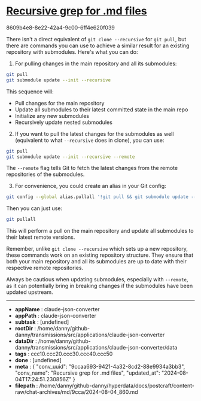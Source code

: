 # [Recursive grep for .md files](https://claude.ai/chat/9ccaa693-9421-4a32-8cd2-88e9934a3bb3)

8609b4e8-8e22-42a4-9c00-6ff4e620f039

 There isn't a direct equivalent of `git clone --recursive` for `git pull`, but there are commands you can use to achieve a similar result for an existing repository with submodules. Here's what you can do:

1. For pulling changes in the main repository and all its submodules:

```bash
git pull
git submodule update --init --recursive
```

This sequence will:
- Pull changes for the main repository
- Update all submodules to their latest committed state in the main repo
- Initialize any new submodules
- Recursively update nested submodules

2. If you want to pull the latest changes for the submodules as well (equivalent to what `--recursive` does in clone), you can use:

```bash
git pull
git submodule update --init --recursive --remote
```

The `--remote` flag tells Git to fetch the latest changes from the remote repositories of the submodules.

3. For convenience, you could create an alias in your Git config:

```bash
git config --global alias.pullall '!git pull && git submodule update --init --recursive --remote'
```

Then you can just use:

```bash
git pullall
```

This will perform a pull on the main repository and update all submodules to their latest remote versions.

Remember, unlike `git clone --recursive` which sets up a new repository, these commands work on an existing repository structure. They ensure that both your main repository and all its submodules are up to date with their respective remote repositories.

Always be cautious when updating submodules, especially with `--remote`, as it can potentially bring in breaking changes if the submodules have been updated upstream.

---

* **appName** : claude-json-converter
* **appPath** : claude-json-converter
* **subtask** : [undefined]
* **rootDir** : /home/danny/github-danny/transmissions/src/applications/claude-json-converter
* **dataDir** : /home/danny/github-danny/transmissions/src/applications/claude-json-converter/data
* **tags** : ccc10.ccc20.ccc30.ccc40.ccc50
* **done** : [undefined]
* **meta** : {
  "conv_uuid": "9ccaa693-9421-4a32-8cd2-88e9934a3bb3",
  "conv_name": "Recursive grep for .md files",
  "updated_at": "2024-08-04T17:24:51.230856Z"
}
* **filepath** : /home/danny/github-danny/hyperdata/docs/postcraft/content-raw/chat-archives/md/9cca/2024-08-04_860.md